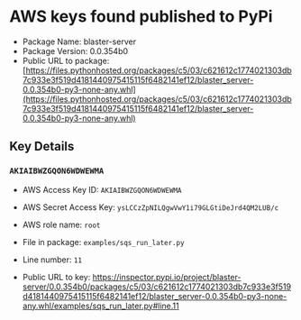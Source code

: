# AWS keys found published to PyPi

* Package Name: blaster-server
* Package Version: 0.0.354b0
* Public URL to package: [https://files.pythonhosted.org/packages/c5/03/c621612c1774021303db7c933e3f519d4181440975415115f6482141ef12/blaster_server-0.0.354b0-py3-none-any.whl](https://files.pythonhosted.org/packages/c5/03/c621612c1774021303db7c933e3f519d4181440975415115f6482141ef12/blaster_server-0.0.354b0-py3-none-any.whl)

## Key Details

### `AKIAIBWZGQON6WDWEWMA`

* AWS Access Key ID: `AKIAIBWZGQON6WDWEWMA`
* AWS Secret Access Key: `ysLCCzZpNILQgwVwY1i79GLGtiDeJrd4QM2LUB/c` 
* AWS role name: `root`
* File in package: `examples/sqs_run_later.py`
* Line number: `11`

* Public URL to key: https://inspector.pypi.io/project/blaster-server/0.0.354b0/packages/c5/03/c621612c1774021303db7c933e3f519d4181440975415115f6482141ef12/blaster_server-0.0.354b0-py3-none-any.whl/examples/sqs_run_later.py#line.11


